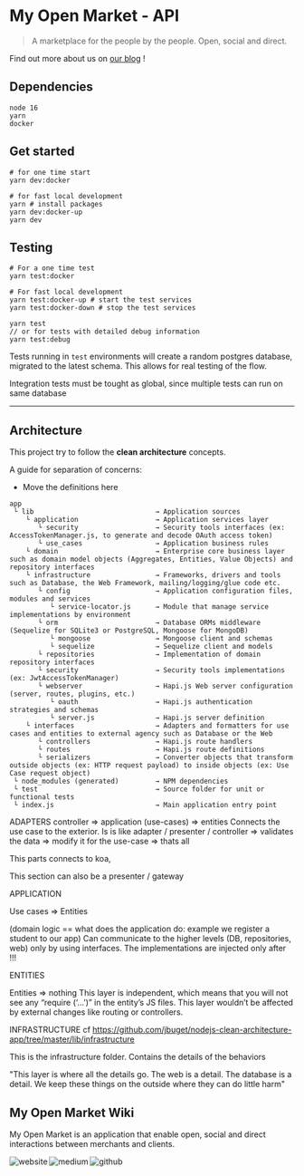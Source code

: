 # My Open Market - API

> A marketplace for the people by the people. Open, social and direct.

Find out more about us on [our blog](https://blog.myopen.market/) !

## Dependencies

```
node 16
yarn
docker
```

## Get started

```
# for one time start
yarn dev:docker

# for fast local development
yarn # install packages
yarn dev:docker-up
yarn dev
```


## Testing

```
# For a one time test
yarn test:docker

# For fast local development
yarn test:docker-up # start the test services
yarn test:docker-down # stop the test services

yarn test
// or for tests with detailed debug information
yarn test:debug
```

Tests running in `test` environments will create a random postgres database, migrated to the latest schema. This allows for real testing of the flow.


Integration tests must be tought as global, since multiple tests can run on same database

---
## Architecture

This project try to follow the **clean architecture** concepts.

A guide for separation of concerns:
- Move the definitions here

```
app 
 └ lib                              → Application sources 
    └ application                   → Application services layer
       └ security                   → Security tools interfaces (ex: AccessTokenManager.js, to generate and decode OAuth access token)
       └ use_cases                  → Application business rules 
    └ domain                        → Enterprise core business layer such as domain model objects (Aggregates, Entities, Value Objects) and repository interfaces
    └ infrastructure                → Frameworks, drivers and tools such as Database, the Web Framework, mailing/logging/glue code etc.
       └ config                     → Application configuration files, modules and services
          └ service-locator.js      → Module that manage service implementations by environment
       └ orm                        → Database ORMs middleware (Sequelize for SQLite3 or PostgreSQL, Mongoose for MongoDB)
          └ mongoose                → Mongoose client and schemas
          └ sequelize               → Sequelize client and models
       └ repositories               → Implementation of domain repository interfaces
       └ security                   → Security tools implementations (ex: JwtAccessTokenManager)
       └ webserver                  → Hapi.js Web server configuration (server, routes, plugins, etc.)
          └ oauth                   → Hapi.js authentication strategies and schemas
          └ server.js               → Hapi.js server definition
    └ interfaces                    → Adapters and formatters for use cases and entities to external agency such as Database or the Web
       └ controllers                → Hapi.js route handlers
       └ routes                     → Hapi.js route definitions
       └ serializers                → Converter objects that transform outside objects (ex: HTTP request payload) to inside objects (ex: Use Case request object)
 └ node_modules (generated)         → NPM dependencies
 └ test                             → Source folder for unit or functional tests
 └ index.js                         → Main application entry point
```

ADAPTERS
controller => application (use-cases) => entities
Connects the use case to the exterior. Is is like adapter / presenter / controller
=> validates the data
=> modify it for the use-case
=> thats all

This parts connects to koa,

This section can also be a presenter / gateway

APPLICATION

Use cases => Entities

(domain logic == what does the application do: example we register a student to our app)
Can communicate to the higher levels (DB, repositories, web) only by using interfaces.
The implementations are injected only after !!!

ENTITIES

Entities => nothing
This layer is independent, which means that you will not see any “require (‘…’)” in the entity’s JS files.
This layer wouldn’t be affected by external changes like routing or controllers.

INFRASTRUCTURE
cf https://github.com/jbuget/nodejs-clean-architecture-app/tree/master/lib/infrastructure

This is the infrastructure folder. Contains the details of the behaviors

"This layer is where all the details go. The web is a detail. The database is a detail. We keep these things on the outside where they can do little harm"

## My Open Market Wiki

My Open Market is an application that enable open, social and direct interactions between merchants and clients.

[<img align="left" alt="website" src="https://img.shields.io/badge/website-%2305A8AA.svg?&style=for-the-badge&logo=safari&logoColor=white" />](https://jterrazz.com)

[<img align="left" alt="medium" src="https://img.shields.io/badge/blog-%23353535.svg?&style=for-the-badge&logo=medium&logoColor=white" />](https://blog.jterrazz.com)

[<img align="left" alt="github" src="https://img.shields.io/badge/github-%23284B63.svg?&style=for-the-badge&logo=github&logoColor=white" />](https://github.com/myonewallet)

